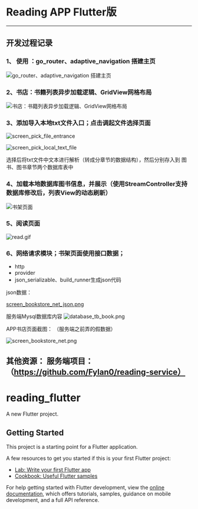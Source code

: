 # Reading APP Flutter版

------------------------------

## 开发过程记录

### 1、 使用 ：go_router、adaptive_navigation 搭建主页

![go_router、adaptive_navigation 搭建主页](/read_file/screen_1.png)

### 2、书店：书籍列表异步加载逻辑、GridView网格布局

![书店：书籍列表异步加载逻辑、GridView网格布局](/read_file/feature_gridview.png)

### 3、添加导入本地txt文件入口；点击调起文件选择页面

![screen_pick_file_entrance](/read_file/screen_pick_file_entrance.png)

![screen_pick_local_text_file](/read_file/screen_pick_local_text_file.png)

选择后将txt文件中文本进行解析（转成分章节的数据结构），然后分别存入到 图书、图书章节两个数据库表中

### 4、加载本地数据库图书信息，并展示（使用StreamController支持数据库修改后，列表View的动态刷新）

![书架页面](/read_file/screen_bookshelf.png)

### 5、阅读页面

![read.gif](/read_file/screen_reading.png)

### 6、网络请求模块；书架页面使用接口数据；

- http
- provider
- json_serializable、build_runner生成json代码

json数据：

[screen_bookstore_net_json.png](/read_file/screen_bookstore_net_json.png)

服务端Mysql数据库内容
![database_tb_book.png](/read_file/database_tb_book.png)

APP书店页面截图：
（服务端之前弄的假数据）

![screen_bookstore_net.png](/read_file/screen_bookstore_net.png)

其他资源：
服务端项目：（https://github.com/Fylan0/reading-service）
------------------------------

# reading_flutter

A new Flutter project.

## Getting Started

This project is a starting point for a Flutter application.

A few resources to get you started if this is your first Flutter project:

- [Lab: Write your first Flutter app](https://docs.flutter.dev/get-started/codelab)
- [Cookbook: Useful Flutter samples](https://docs.flutter.dev/cookbook)

For help getting started with Flutter development, view the
[online documentation](https://docs.flutter.dev/), which offers tutorials,
samples, guidance on mobile development, and a full API reference.
